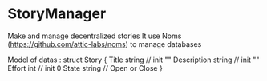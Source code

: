 # StoryManager

Make and manage decentralized stories
It use Noms (https://github.com/attic-labs/noms) to manage databases

Model of datas :
    struct Story {
        Title string        // init ""
	    Description string  // init ""
	    Effort int          // init 0
	    State string        // Open or Close
    }
